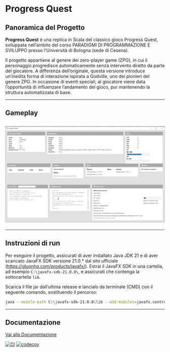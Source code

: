 # Progress Quest

## Panoramica del Progetto

**Progress Quest** è una replica in Scala del classico gioco Progress Quest, sviluppata nell’ambito del corso PARADIGMI DI PROGRAMMAZIONE E SVILUPPO presso l'Università di Bologna (sede di Cesena).

Il progetto appartiene al genere dei zero-player game (ZPG), in cui il personaggio progredisce automaticamente senza intervento diretto da parte del giocatore. A differenza dell’originale, questa versione introduce un’inedita forma di interazione ispirata a Godville, uno dei pionieri del genere ZPG. In occasione di eventi speciali, al giocatore viene data l’opportunità di influenzare l’andamento del gioco, pur mantenendo la struttura automatizzata di base.

---

## Gameplay
![Video Demo](gameplay.gif)
---

---

## Instruzioni di run
Per eseguire il progetto, assicurati di aver installato Java JDK 21 e di aver scaricato JavaFX SDK versione 21.0.* dal sito ufficiale (https://gluonhq.com/products/javafx/). 
Estrai il JavaFX SDK in una cartella, ad esempio `C:\javafx-sdk-21.0.8\`, e assicurati che contenga la sottocartella `lib`.

Scarica il file jar dall’ultima release e lancialo da terminale (CMD) con il seguente comando, sostituendo il percorso:
```bash
java --module-path C:\javafx-sdk-21.0.8\lib --add-modules=javafx.controls,javafx.fxml -Dprism.order=sw -jar progressquest.jar
```
---

## Documentazione

[Vai alla Documentazione](https://horri-kalile.github.io/Progress_Quest/)

[![CI](https://github.com/Horri-kalile/Progress_Quest/actions/workflows/test.yml/badge.svg)](https://github.com/Horri-kalile/Progress_Quest/actions/workflows/test.yml)
[![codecov](https://codecov.io/gh/Horri-kalile/Progress_Quest/branch/main/graph/badge.svg)](https://codecov.io/gh/Horri-kalile/Progress_Quest)

